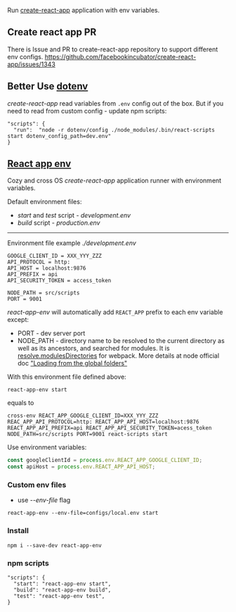 Run [create-react-app](https://github.com/facebookincubator/create-react-app) application with env variables.

## Create react app PR

There is Issue and PR to create-react-app repository to support different env configs.
https://github.com/facebookincubator/create-react-app/issues/1343


## Better Use [dotenv](https://www.npmjs.com/package/dotenv)

*create-react-app* read variables from `.env` config out of the box. 
But if you need to read from custom config - update npm scripts:

```
"scripts": {
  "run":  "node -r dotenv/config ./node_modules/.bin/react-scripts start dotenv_config_path=dev.env"
}
```

## [React app env](https://github.com/tuchk4/react-app-env)

Cozy and cross OS *create-react-app* application runner with environment variables.

Default environment files:

* *start* and *test* script - *development.env*
* *build* script - *production.env*

---

Environment file example *./development.env*

```
GOOGLE_CLIENT_ID = XXX_YYY_ZZZ
API_PROTOCOL = http:
API_HOST = localhost:9876
API_PREFIX = api
API_SECURITY_TOKEN = access_token

NODE_PATH = src/scripts
PORT = 9001
```
*react-app-env* will automatically add `REACT_APP` prefix to each env variable except:

* PORT - dev server port
* NODE_PATH - directory name to be resolved to the current directory as well as its ancestors, and searched for modules. It is [resolve.modulesDirectories](https://webpack.github.io/docs/configuration.html#resolve-modulesdirectories) for webpack. More details at node official doc ["Loading from the global folders"](https://nodejs.org/api/modules.html#modules_loading_from_the_global_folders)

With this environment file defined above:

```
react-app-env start
```

equals to

```
cross-env REACT_APP_GOOGLE_CLIENT_ID=XXX_YYY_ZZZ REAC_APP_API_PROTOCOL=http: REACT_APP_API_HOST=localhost:9876 REACT_APP_API_PREFIX=api REACT_APP_API_SECURITY_TOKEN=acess_token NODE_PATH=src/scripts PORT=9001 react-scripts start
```

Use environment variables:

```js
const googleClientId = process.env.REACT_APP_GOOGLE_CLIENT_ID;
const apiHost = process.env.REACT_APP_API_HOST;
```

### Custom env files

* use *--env-file* flag

```
react-app-env --env-file=configs/local.env start
```


### Install

```
npm i --save-dev react-app-env
```

### npm scripts

```
"scripts": {
  "start": "react-app-env start",
  "build": "react-app-env build",
  "test": "react-app-env test",
}
```
